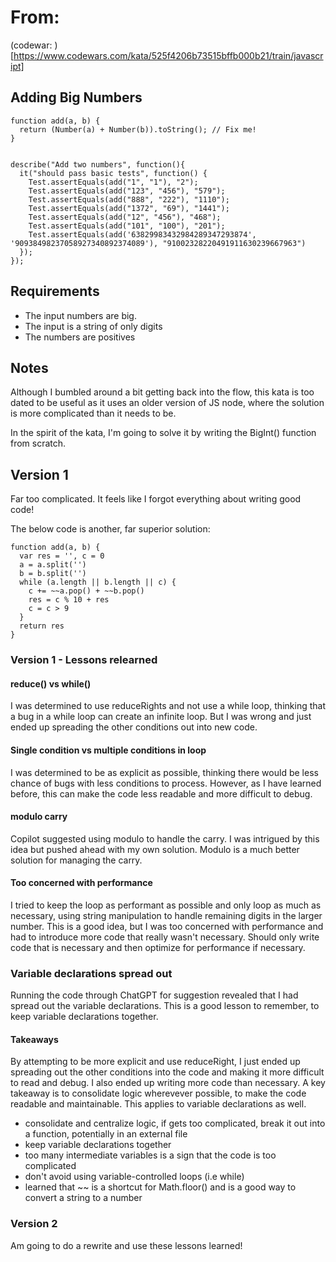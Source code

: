 # From: 
(codewar: )[https://www.codewars.com/kata/525f4206b73515bffb000b21/train/javascript]

## Adding Big Numbers
    function add(a, b) {
      return (Number(a) + Number(b)).toString(); // Fix me!
    }


    describe("Add two numbers", function(){
      it("should pass basic tests", function() {
        Test.assertEquals(add("1", "1"), "2");
        Test.assertEquals(add("123", "456"), "579");
        Test.assertEquals(add("888", "222"), "1110");
        Test.assertEquals(add("1372", "69"), "1441");
        Test.assertEquals(add("12", "456"), "468");
        Test.assertEquals(add("101", "100"), "201");
        Test.assertEquals(add('63829983432984289347293874', '90938498237058927340892374089'), "91002328220491911630239667963")
      });
    });

## Requirements
- The input numbers are big.
- The input is a string of only digits
- The numbers are positives

## Notes
Although I bumbled around a bit getting back into the flow, this kata is too dated to be useful as it uses an older version of JS node, where the solution is more complicated than it needs to be.

In the spirit of the kata, I'm going to solve it by writing the BigInt() function from scratch.

## Version 1
Far too complicated. It feels like I forgot everything about writing good code!

The below code is another, far superior solution:

    function add(a, b) {
      var res = '', c = 0
      a = a.split('')
      b = b.split('')
      while (a.length || b.length || c) {
        c += ~~a.pop() + ~~b.pop()
        res = c % 10 + res
        c = c > 9
      }
      return res
    }

### Version 1 - Lessons relearned
#### **reduce() vs while()**
I was determined to use reduceRights and not use a while loop, thinking that a bug in a while loop can create an infinite loop. But I was wrong and just ended up spreading the other conditions out into new code.

#### **Single condition vs multiple conditions in loop**
I was determined to be as explicit as possible, thinking there would be less chance of bugs with less conditions to process. However, as I have learned before, this can make the code less readable and more difficult to debug.

#### **modulo carry**
Copilot suggested using modulo to handle the carry. I was intrigued by this idea but pushed ahead with my own solution. Modulo is a much better solution for managing the carry.

#### **Too concerned with performance**
I tried to keep the loop as performant as possible and only loop as much as necessary, using string manipulation to handle remaining digits in the larger number. This is a good idea, but I was too concerned with performance and had to introduce more code that really wasn't necessary. Should only write code that is necessary and then optimize for performance if necessary.

### **Variable declarations spread out**
Running the code through ChatGPT for suggestion revealed that I had spread out the variable declarations. This is a good lesson to remember, to keep variable declarations together.

#### **Takeaways**
By attempting to be more explicit and use reduceRight, I just ended up spreading out the other conditions into the code and making it more difficult to read and debug. I also ended up writing more code than necessary. A key takeaway is to consolidate logic wherevever possible, to make the code readable and maintainable. This applies to variable declarations as well.

- consolidate and centralize logic, if gets too complicated, break it out into a function, potentially in an external file
- keep variable declarations together
- too many intermediate variables is a sign that the code is too complicated
- don't avoid using variable-controlled loops (i.e while)
- learned that ~~ is a shortcut for Math.floor() and is a good way to convert a string to a number

### Version 2
Am going to do a rewrite and use these lessons learned!